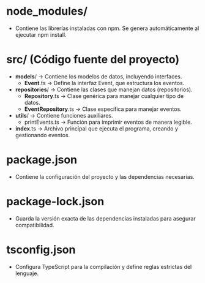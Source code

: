 # **node_modules/**

* Contiene las librerías instaladas con npm. Se genera automáticamente al ejecutar npm install.

# **src/ (Código fuente del proyecto)**

* **models**/ → Contiene los modelos de datos, incluyendo interfaces.
  * **Event**.ts → Define la interfaz Event, que estructura los eventos.
* **repositories**/ → Contiene las clases que manejan datos (repositorios).
  * **Repository**.ts → Clase genérica para manejar cualquier tipo de datos.
  * **EventRepository**.ts → Clase específica para manejar eventos.
* **utils**/ → Contiene funciones auxiliares.
  * printEvents.ts → Función para imprimir eventos de manera legible.
* **index**.ts → Archivo principal que ejecuta el programa, creando y gestionando eventos.

# **package.json**

* Contiene la configuración del proyecto y las dependencias necesarias.

# **package-lock.json**

* Guarda la versión exacta de las dependencias instaladas para asegurar compatibilidad.

# **tsconfig.json**

* Configura TypeScript para la compilación y define reglas estrictas del lenguaje.

